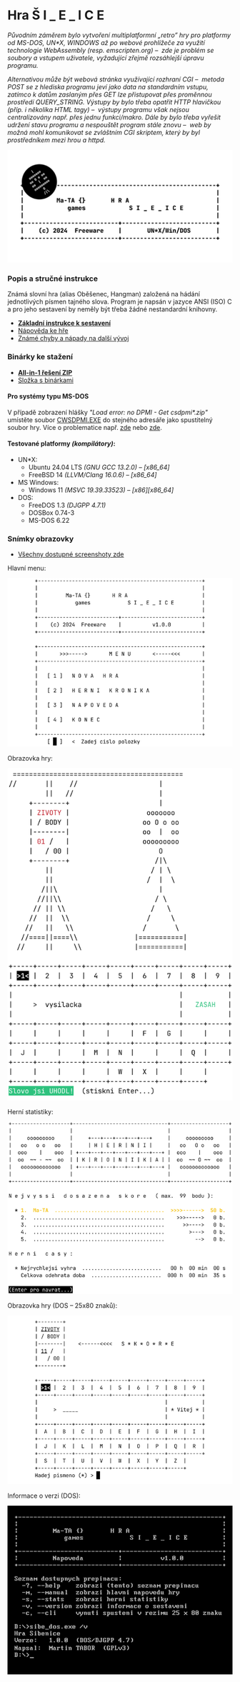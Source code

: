 # Hra Š I _ E _ I C E

*Původním záměrem bylo vytvoření multiplatformní &bdquo;retro&rdquo; hry pro platformy
od MS-DOS,  UN\*X,  WINDOWS až po webové prohlížeče za využití technologie
WebAssembly (resp. emscripten.org)&nbsp;&ndash;&nbsp; zde je problém se soubory a vstupem
uživatele, vyžadující zřejmě rozsáhlejší úpravu programu.*

*Alternativou může být webová stránka využívající rozhraní CGI&nbsp;&ndash;&nbsp;
metoda POST se z hlediska programu jeví jako data na standardním vstupu,
zatímco k datům zaslaným přes GET lze přistupovat přes proměnnou prostředí QUERY_STRING.
Výstupy by bylo třeba opatřit HTTP hlavičkou (příp. i několika HTML tagy)&nbsp;&ndash;&nbsp;
výstupy programu však nejsou centralizovány např. přes jednu funkci/makro.
Dále by bylo třeba vyřešit udržení stavu programu a nespouštět program stále znovu&nbsp;&ndash;&nbsp;
web by možná mohl komunikovat se zvláštním CGI skriptem, který by byl prostředníkem mezi hrou
a httpd.*


![Šibenice – ikona](res/github.png)

### Popis a stručné instrukce
Známá slovní hra (alias Oběšenec, Hangman) založená na hádání jednotlivých písmen tajného slova.
Program je napsán v jazyce ANSI (ISO) C a pro jeho sestavení by neměly být třeba žádné nestandardní knihovny.

- **[Základní instrukce k sestavení](how_make.txt)**
- [Nápověda ke hře](res/napoveda.txt)
- [Známé chyby a nápady na další vývoj](res/poznamky.txt)


### Binárky ke stažení

- **[All-in-1 řešení ZIP](https://github.com/ma-ta/BTWA1/releases/download/v1.0.0/sibenice_1.0.0_bin.zip)**
- [Složka s binárkami](bin/)


#### Pro systémy typu MS-DOS
V případě zobrazení hlášky *"Load error: no DPMI - Get csdpmi\*.zip"* umístěte soubor [CWSDPMI.EXE](/bin/CWSDPMI.EXE) do stejného adresáře jako spustitelný soubor hry. Více o problematice např. [zde](//en.wikipedia.org/wiki/CWSDPMI) nebo [zde](https://sandmann.dotster.com/cwsdpmi/).


#### Testované platformy *(kompilátory)*:
- UN*X:
  - Ubuntu 24.04 LTS *(GNU GCC 13.2.0) – [x86_64]*
  - FreeBSD 14 *(LLVM/Clang 16.0.6) – [x86_64]*
- MS Windows:
  - Windows 11 *(MSVC 19.39.33523) – [x86][x86_64]*
- DOS:
  - FreeDOS 1.3 *(DJGPP 4.7.1)*
  - DOSBox 0.74-3
  - MS-DOS 6.22

### Snímky obrazovky

- [Všechny dostupné screenshoty zde](res/screenshots)

Hlavní menu:

![Šibenice – Menu](res/screenshots/menu.png)

Obrazovka hry:

![Šibenice – Hra](res/screenshots/hra.png)

Herní statistiky:

![Šibenice – Statistiky](res/screenshots/kronika.png)

Obrazovka hry (DOS – 25x80 znaků):

![Šibenice – MS-DOS](res/screenshots/hra-dos.png)

Informace o verzi (DOS):

![Šibenice – MS-DOS](res/screenshots/prepinace-dos.png)
